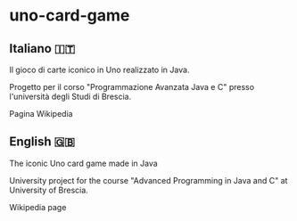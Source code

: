 # uno-card-game 

## Italiano 🇮🇹

Il gioco di carte iconico in Uno realizzato in Java. 

Progetto per il corso "Programmazione Avanzata Java e C" presso l'università degli Studi di Brescia.

Pagina Wikipedia

## English 🇬🇧

The iconic Uno card game made in Java

University project for the course "Advanced Programming in Java and C" at University of Brescia.

Wikipedia page